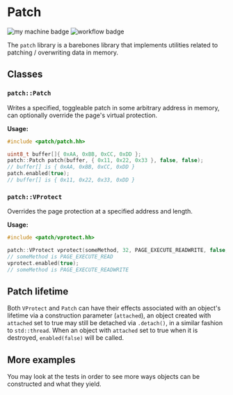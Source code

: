 # Patch
![my machine badge](https://forthebadge.com/images/badges/works-on-my-machine.svg)
![workflow badge](https://github.com/itisluiz/Acquire/actions/workflows/cmake-ci.yml/badge.svg)

The `patch` library is a barebones library that implements utilities related to patching / overwriting data in memory.

## Classes

### `patch::Patch`

Writes a specified, toggleable patch in some arbitrary address in memory, can optionally override the page's virtual protection.

**Usage:**
```cpp
#include <patch/patch.hh>

uint8_t buffer[]{ 0xAA, 0xBB, 0xCC, 0xDD };
patch::Patch patch(buffer, { 0x11, 0x22, 0x33 }, false, false);
// buffer[] is { 0xAA, 0xBB, 0xCC, 0xDD }
patch.enabled(true);
// buffer[] is { 0x11, 0x22, 0x33, 0xDD }
```

### `patch::VProtect`

Overrides the page protection at a specified address and length.

**Usage:**
```cpp
#include <patch/vprotect.hh>

patch::VProtect vprotect(someMethod, 32, PAGE_EXECUTE_READWRITE, false, true);
// someMethod is PAGE_EXECUTE_READ
vprotect.enabled(true);
// someMethod is PAGE_EXECUTE_READWRITE
```

## Patch lifetime

Both `VProtect` and `Patch` can have their effects associated with an object's lifetime via a construction parameter (`attached`), an object created with `attached` set to true may still be detached via `.detach()`, in a similar fashion to `std::thread`. When an object with `attached` set to true when it is destroyed, `enabled(false)` will be called.

## More examples

You may look at the tests in order to see more ways objects can be constructed and what they yield.
